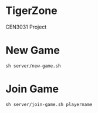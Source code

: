 # TigerZone
CEN3031 Project

# New Game

`sh server/new-game.sh`

# Join Game

`sh server/join-game.sh playername`
